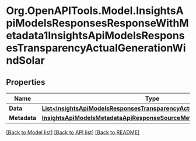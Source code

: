 # Org.OpenAPITools.Model.InsightsApiModelsResponsesResponseWithMetadata1InsightsApiModelsResponsesTransparencyActualGenerationWindSolar

## Properties

Name | Type | Description | Notes
------------ | ------------- | ------------- | -------------
**Data** | [**List&lt;InsightsApiModelsResponsesTransparencyActualGenerationWindSolar&gt;**](InsightsApiModelsResponsesTransparencyActualGenerationWindSolar.md) |  | [optional] 
**Metadata** | [**InsightsApiModelsMetadataApiResponseSourceMetadata**](InsightsApiModelsMetadataApiResponseSourceMetadata.md) |  | [optional] 

[[Back to Model list]](../README.md#documentation-for-models) [[Back to API list]](../README.md#documentation-for-api-endpoints) [[Back to README]](../README.md)

